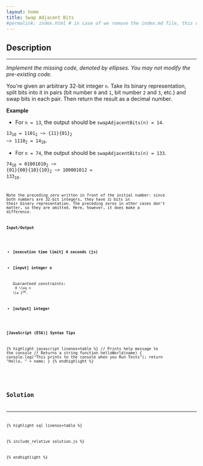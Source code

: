 ```yaml
---
layout: home
title: Swap Adjacent Bits
#permalink: index.html # in case of we remove the index.md file, this doc will be the index page
---
```


<div class="row">
<div class="columnStmt" markdown="1">

## Description

---

_Implement the missing code, denoted by ellipses. You may not modify the pre-existing code._

You're given an arbitrary 32-bit integer <code>n</code>. Take its binary representation, split bits into it in pairs (bit number <code>0</code> and <code>1</code>, bit number <code>2</code> and <code>3</code>, etc.) and swap bits in each pair. Then return the result as a decimal number.

**Example**

- For <code>n = 13</code>, the output should be
  <code>swapAdjacentBits(n) = 14</code>.

<code>13<sub>10</sub> = 1101<sub>2</sub> ~> {11}{01}<sub>2</sub> ~> 1110<sub>2</sub> = 14<sub>10</sub></code>.

- For <code>n = 74</code>, the output should be
  <code>swapAdjacentBits(n) = 133</code>.

<code>74<sub>10</sub> = 01001010<sub>2</sub> ~> {01}{00}{10}{10}<sub>2</sub> ~> 100001012 = 133<sub>10</sub><code>.

Note the preceding zero written in front of the initial number: since both numbers are 32-bit integers, they have <code>32</code> bits in their binary representation. The preceding zeros in other cases don't matter, so they are omitted. Here, however, it does make a difference.

**Input/Output**

- **[execution time limit] 4 seconds (js)**

- **[input] integer n**

  _Guaranteed constraints:_<br>
  <code type='math/tex'>0 \leq n \le 2<sup>30</sup></code>.

- **[output] integer**

**[JavaScript (ES6)] Syntax Tips**

{% highlight javascript linenos=table %}
// Prints help message to the console
// Returns a string
function helloWorld(name) {
console.log("This prints to the console when you Run Tests");
return "Hello, " + name;
}
{% endhighlight %}

</div>
<div class="columnSol" markdown="1">

## Solution

---

{% highlight sql linenos=table %}

{% include_relative solution.js %}

{% endhighlight %}

</div>
</div>
